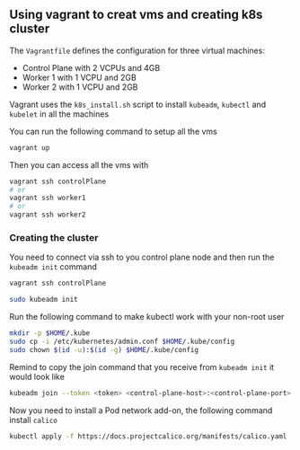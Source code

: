 ## Using vagrant to creat vms and creating k8s cluster

The `Vagrantfile` defines the configuration for three virtual machines:

- Control Plane with 2 VCPUs and 4GB
- Worker 1 with 1 VCPU and 2GB
- Worker 2 with 1 VCPU and 2GB

Vagrant uses the `k8s_install.sh` script to install `kubeadm`, `kubectl` and `kubelet` in all the machines

You can run the following command to setup all the vms

```sh
vagrant up
```

Then you can access all the vms with

```sh
vagrant ssh controlPlane
# or
vagrant ssh worker1
# or
vagrant ssh worker2
```

### Creating the cluster

You need to connect via ssh to you control plane node and then run the `kubeadm init` command

```sh
vagrant ssh controlPlane

sudo kubeadm init
```

Run the following command to make kubectl work with your non-root user

```sh
mkdir -p $HOME/.kube
sudo cp -i /etc/kubernetes/admin.conf $HOME/.kube/config
sudo chown $(id -u):$(id -g) $HOME/.kube/config
```

Remind to copy the join command that you receive from `kubeadm init` it would look like

```sh
kubeadm join --token <token> <control-plane-host>:<control-plane-port> --discovery-token-ca-cert-hash sha256:<hash>
```

Now you need to install a Pod network add-on, the following command install `calico`

```sh
kubectl apply -f https://docs.projectcalico.org/manifests/calico.yaml
```
